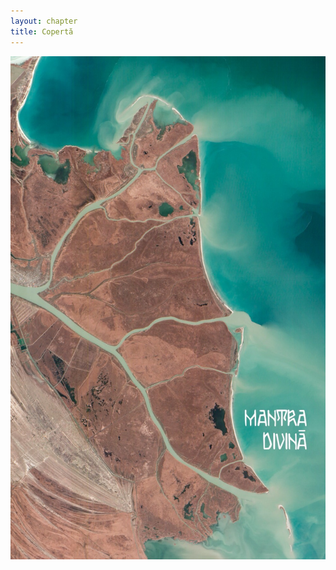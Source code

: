 ```yaml
---
layout: chapter
title: Copertă
---
```


![Mantra divină](/assets/images/teka/04-divine-mantra.jpg)

<img src="">
